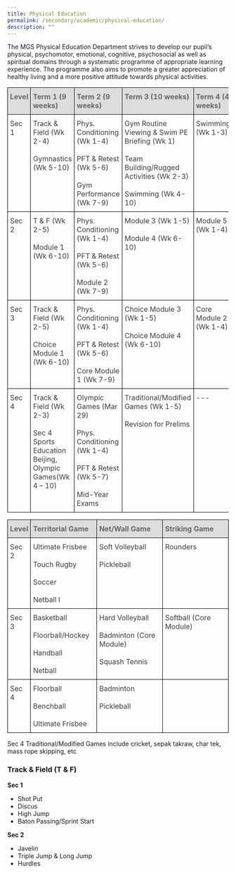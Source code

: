 ```yaml
---
title: Physical Education
permalink: /secondary/academic/physical-education/
description: ""
---
```

The MGS Physical Education Department strives to develop our pupil’s physical, psychomotor, emotional, cognitive, psychosocial as well as spiritual domains through a systematic programme of appropriate learning experience. The programme also aims to promote a greater appreciation of healthy living and a more positive attitude towards physical activities.

<style type="text/css">
.tg {
    border-collapse: collapse;
    border-spacing: 0;
}
.tg td {
    border-color: black;
    border-style: solid;
    border-width: 1px;
    overflow: hidden;
    padding: 10px 5px;
    word-break: normal;
}
.tg th {
    border-color: black;
    border-style: solid;
    border-width: 1px;
    font-weight: normal;
    overflow: hidden;
    padding: 10px 5px;
    word-break: normal;
}
.tg .tg-e14l {
    background-color: #DDD;
    color: #666;
    font-weight: bold;
    text-align: left;
    vertical-align: top
}
.tg .tg-uwnk {
    color: #3D3D3D;
    text-align: left;
    vertical-align: top
}
</style>
<table width="100%" class="tg">
  <thead>
    <tr>
      <th width="10%" class="tg-e14l"><span style="color:#666;background-color:#DDD">Level</span></th>
      <th width="22%" class="tg-e14l"><span style="color:#666;background-color:#DDD">Term 1 (9 weeks)</span></th>
      <th width="22%" class="tg-e14l"><span style="color:#666;background-color:#DDD">Term 2 (9 weeks)</span></th>
      <th width="24%" class="tg-e14l"><span style="color:#666;background-color:#DDD">Term 3 (10 weeks)</span></th>
      <th width="22%" class="tg-e14l"><span style="color:#666;background-color:#DDD">Term 4 (4 weeks)</span></th>
    </tr>
  </thead>
  <tbody>
    <tr>
      <td width="10%" class="tg-uwnk">Sec 1</td>
      <td width="22%" class="tg-uwnk">Track &amp; Field (Wk 2-4)<br>
        <br>
        Gymnastics (Wk 5-10)</td>
      <td width="22%" class="tg-uwnk">Phys. Conditioning (Wk 1-4)<br>
        <br>
        PFT &amp; Retest (Wk 5-6)<br>
        <br>
        Gym Performance (Wk 7-9)</td>
      <td width="24%" class="tg-uwnk">Gym Routine Viewing &amp; Swim PE Briefing (Wk 1)<br>
        <br>
        Team Building/Rugged Activities 
        (Wk 2-3)<br>
        <br>
        Swimming (Wk 4-10)</td>
      <td width="22%" class="tg-uwnk">Swimming (Wk 1-3)</td>
    </tr>
    <tr>
      <td width="10%" class="tg-uwnk">Sec 2</td>
      <td width="22%" class="tg-uwnk">T &amp; F (Wk 2-5)<br>
        <br>
        Module 1 (Wk 6-10) </td>
      <td width="22%" class="tg-uwnk">Phys. Conditioning (Wk 1-4)<br>
        <br>
        PFT &amp; Retest (Wk 5-6)<br>
        <br>
        Module 2 (Wk 7-9)</td>
      <td width="24%" class="tg-uwnk">Module 3 (Wk 1-5)<br>
        <br>
        Module 4 (Wk 6-10) </td>
      <td width="22%" class="tg-uwnk">Module 5 (Wk 1-4)</td>
    </tr>
    <tr>
      <td width="10%" class="tg-uwnk">Sec 3</td>
      <td width="22%" class="tg-uwnk">Track &amp; Field (Wk 2-5)<br>
        <br>
        Choice Module 1 (Wk 6-10)</td>
      <td width="22%" class="tg-uwnk">Phys. Conditioning (Wk 1-4)<br>
        <br>
        PFT &amp; Retest (Wk 5-6)<br>
        <br>
        Core Module 1 (Wk 7-9)</td>
      <td width="24%" class="tg-uwnk">Choice Module 3 (Wk 1-5)<br>
        <br>
        Choice Module 4 (Wk 6-10)</td>
      <td width="22%" class="tg-uwnk">Core Module 2 (Wk 1-4)</td>
    </tr>
    <tr>
      <td width="10%" class="tg-uwnk">Sec 4</td>
      <td width="22%" class="tg-uwnk">Track &amp; Field (Wk 2-3)<br>
        <br>
        Sec 4 Sports Education Beijing, Olympic Games(Wk 4 – 10) </td>
      <td width="22%" class="tg-uwnk">Olympic Games (Mar 29)<br>
        <br>
        Phys. Conditioning (Wk 1-4)<br>
        <br>
        PFT &amp; Retest (Wk 5-7)<br>
        <br>
        Mid-Year Exams</td>
      <td width="24%" class="tg-uwnk">Traditional/Modified Games (Wk 1-5)<br>
        <br>
        Revision for Prelims</td>
      <td width="22%" class="tg-uwnk">---</td>
    </tr>
  </tbody>
</table>
<p></p>
<p></p>
<table width="100%" class="tg">
  <thead>
    <tr>
      <th width="10%" class="tg-e14l"><span style="color:#666;background-color:#DDD">Level</span></th>
      <th width="30%" class="tg-e14l"><span style="color:#666;background-color:#DDD">Territorial Game</span></th>
      <th width="30%" class="tg-e14l"><span style="color:#666;background-color:#DDD">Net/Wall Game</span></th>
      <th width="30%" class="tg-e14l"><span style="color:#666;background-color:#DDD">Striking Game</span></th>
    </tr>
  </thead>
  <tbody>
    <tr>
      <td width="10%" class="tg-uwnk">Sec 2</td>
      <td width="30%" class="tg-uwnk">Ultimate Frisbee<br>
        <br>
        Touch Rugby<br>
        <br>
        Soccer<br>
        <br>
        Netball I</td>
      <td width="30%" class="tg-uwnk">Soft Volleyball<br>
        <br>
        Pickleball</td>
      <td width="30%" class="tg-uwnk">Rounders</td>
    </tr>
    <tr>
      <td width="10%" class="tg-uwnk">Sec 3</td>
      <td width="30%" class="tg-uwnk">Basketball<br>
        <br>
        Floorball/Hockey<br>
        <br>
        Handball<br>
        <br>
        Netball</td>
      <td width="30%" class="tg-uwnk">Hard Volleyball<br>
        <br>
        Badminton (Core Module)<br>
        <br>
        Squash Tennis</td>
      <td width="30%" class="tg-uwnk">Softball (Core Module)</td>
    </tr>
    <tr>
      <td width="10%" class="tg-uwnk">Sec 4</td>
      <td width="30%" class="tg-uwnk">Floorball<br>
        <br>
        Benchball<br>
        <br>
        Ultimate Frisbee</td>
      <td width="30%" class="tg-uwnk">Badminton<br>
        <br>
        Pickleball</td>
      <td width="30%" class="tg-iuf2"></td>
    </tr>
  </tbody>
</table>


Sec 4 Traditional/Modified Games include cricket, sepak takraw, char tek, mass rope skipping, etc

### Track & Field (T & F)

**Sec 1**

*   Shot Put
*   Discus
*   High Jump
*   Baton Passing/Sprint Start

  

**Sec 2**

*   Javelin
*   Triple Jump & Long Jump
*   Hurdles
